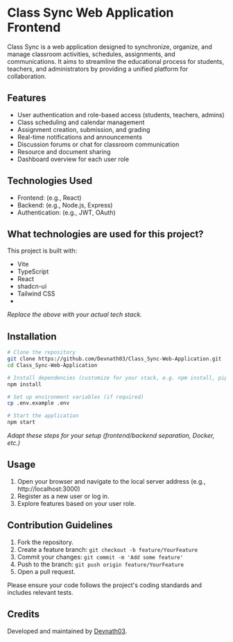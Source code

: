 # Class Sync Web Application Frontend
Class Sync is a web application designed to synchronize, organize, and manage classroom activities, schedules, assignments, and communications. It aims to streamline the educational process for students, teachers, and administrators by providing a unified platform for collaboration.

## Features
- User authentication and role-based access (students, teachers, admins)
- Class scheduling and calendar management
- Assignment creation, submission, and grading
- Real-time notifications and announcements
- Discussion forums or chat for classroom communication
- Resource and document sharing
- Dashboard overview for each user role

## Technologies Used
- Frontend: (e.g., React)
- Backend: (e.g., Node.js, Express)
- Authentication: (e.g., JWT, OAuth)

## What technologies are used for this project?

This project is built with:

- Vite
- TypeScript
- React
- shadcn-ui
- Tailwind CSS
- 
_Replace the above with your actual tech stack._

## Installation

```bash
# Clone the repository
git clone https://github.com/Devnath03/Class_Sync-Web-Application.git
cd Class_Sync-Web-Application

# Install dependencies (customize for your stack, e.g. npm install, pip install -r requirements.txt)
npm install

# Set up environment variables (if required)
cp .env.example .env

# Start the application
npm start
```

_Adapt these steps for your setup (frontend/backend separation, Docker, etc.)_

## Usage

1. Open your browser and navigate to the local server address (e.g., http://localhost:3000)
2. Register as a new user or log in.
3. Explore features based on your user role.

## Contribution Guidelines

1. Fork the repository.
2. Create a feature branch: `git checkout -b feature/YourFeature`
3. Commit your changes: `git commit -m 'Add some feature'`
4. Push to the branch: `git push origin feature/YourFeature`
5. Open a pull request.

Please ensure your code follows the project's coding standards and includes relevant tests.


## Credits

Developed and maintained by [Devnath03](https://github.com/Devnath03).




